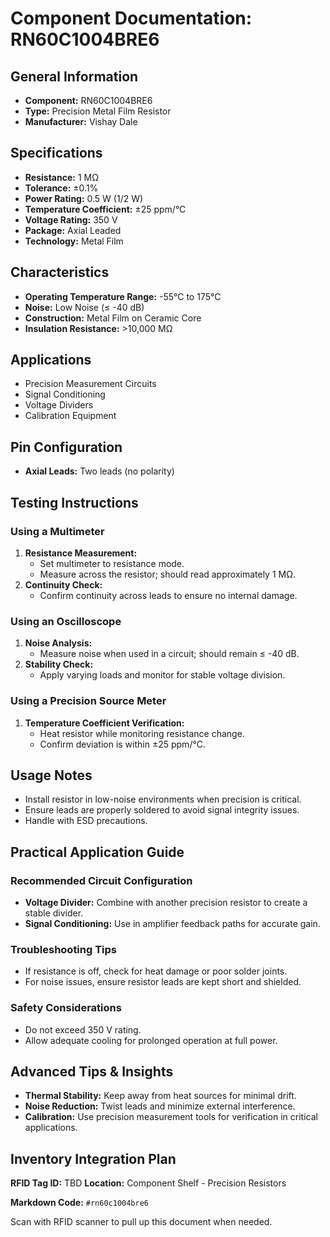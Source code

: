 # Component Documentation: RN60C1004BRE6

## General Information

- **Component:** RN60C1004BRE6
- **Type:** Precision Metal Film Resistor
- **Manufacturer:** Vishay Dale

## Specifications

- **Resistance:** 1 MΩ
- **Tolerance:** ±0.1%
- **Power Rating:** 0.5 W (1/2 W)
- **Temperature Coefficient:** ±25 ppm/°C
- **Voltage Rating:** 350 V
- **Package:** Axial Leaded
- **Technology:** Metal Film

## Characteristics

- **Operating Temperature Range:** -55°C to 175°C
- **Noise:** Low Noise (≤ -40 dB)
- **Construction:** Metal Film on Ceramic Core
- **Insulation Resistance:** >10,000 MΩ

## Applications

- Precision Measurement Circuits
- Signal Conditioning
- Voltage Dividers
- Calibration Equipment

## Pin Configuration

- **Axial Leads:** Two leads (no polarity)

## Testing Instructions

### Using a Multimeter

1. **Resistance Measurement:**
    - Set multimeter to resistance mode.
    - Measure across the resistor; should read approximately 1 MΩ.
2. **Continuity Check:**
    - Confirm continuity across leads to ensure no internal damage.

### Using an Oscilloscope

1. **Noise Analysis:**
    - Measure noise when used in a circuit; should remain ≤ -40 dB.
2. **Stability Check:**
    - Apply varying loads and monitor for stable voltage division.

### Using a Precision Source Meter

1. **Temperature Coefficient Verification:**
    - Heat resistor while monitoring resistance change.
    - Confirm deviation is within ±25 ppm/°C.

## Usage Notes

- Install resistor in low-noise environments when precision is critical.
- Ensure leads are properly soldered to avoid signal integrity issues.
- Handle with ESD precautions.

## Practical Application Guide

### Recommended Circuit Configuration

- **Voltage Divider:** Combine with another precision resistor to create a stable divider.
- **Signal Conditioning:** Use in amplifier feedback paths for accurate gain.

### Troubleshooting Tips

- If resistance is off, check for heat damage or poor solder joints.
- For noise issues, ensure resistor leads are kept short and shielded.

### Safety Considerations

- Do not exceed 350 V rating.
- Allow adequate cooling for prolonged operation at full power.

## Advanced Tips & Insights

- **Thermal Stability:** Keep away from heat sources for minimal drift.
- **Noise Reduction:** Twist leads and minimize external interference.
- **Calibration:** Use precision measurement tools for verification in critical applications.

## Inventory Integration Plan

**RFID Tag ID:** TBD **Location:** Component Shelf - Precision Resistors

**Markdown Code:** `#rn60c1004bre6`

Scan with RFID scanner to pull up this document when needed.